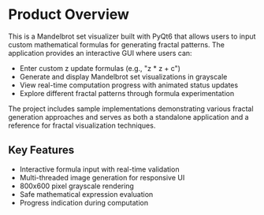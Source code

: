 # Product Overview

This is a Mandelbrot set visualizer built with PyQt6 that allows users to input custom mathematical formulas for generating fractal patterns. The application provides an interactive GUI where users can:

- Enter custom z update formulas (e.g., "z * z + c")
- Generate and display Mandelbrot set visualizations in grayscale
- View real-time computation progress with animated status updates
- Explore different fractal patterns through formula experimentation

The project includes sample implementations demonstrating various fractal generation approaches and serves as both a standalone application and a reference for fractal visualization techniques.

## Key Features
- Interactive formula input with real-time validation
- Multi-threaded image generation for responsive UI
- 800x600 pixel grayscale rendering
- Safe mathematical expression evaluation
- Progress indication during computation